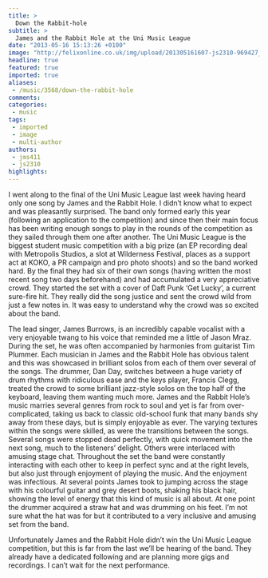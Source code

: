 ```yaml
---
title: >
  Down the Rabbit-hole
subtitle: >
  James and the Rabbit Hole at the Uni Music League
date: "2013-05-16 15:13:26 +0100"
image: "http://felixonline.co.uk/img/upload/201305161607-js2310-969427_499040590145469_774806092_n.jpg"
headline: true
featured: true
imported: true
aliases:
 - /music/3568/down-the-rabbit-hole
comments:
categories:
 - music
tags:
 - imported
 - image
 - multi-author
authors:
 - jms411
 - js2310
highlights:
---
```


I went along to the final of the Uni Music League last week having heard only one song by James and the Rabbit Hole. I didn’t know what to expect and was pleasantly surprised. The band only formed early this year (following an application to the competition) and since then their main focus has been writing enough songs to play in the rounds of the competition as they sailed through them one after another. The Uni Music League is the biggest student music competition with a big prize (an EP recording deal with Metropolis Studios, a slot at Wilderness Festival, places as a support act at KOKO, a PR campaign and pro photo shoots) and so the band worked hard. By the final they had six of their own songs (having written the most recent song two days beforehand) and had accumulated a very appreciative crowd. They started the set with a cover of Daft Punk ‘Get Lucky’, a current sure-fire hit. They really did the song justice and sent the crowd wild from just a few notes in. It was easy to understand why the crowd was so excited about the band.

The lead singer, James Burrows, is an incredibly capable vocalist with a very enjoyable twang to his voice that reminded me a little of Jason Mraz. During the set, he was often accompanied by harmonies from guitarist Tim Plummer. Each musician in James and the Rabbit Hole has obvious talent and this was showcased in brilliant solos from each of them over several of the songs. The drummer, Dan Day, switches between a huge variety of drum rhythms with ridiculous ease and the keys player, Francis Clegg, treated the crowd to some brilliant jazz-style solos on the top half of the keyboard, leaving them wanting much more. James and the Rabbit Hole’s music marries several genres from rock to soul and yet is far from over-complicated, taking us back to classic old-school funk that many bands shy away from these days, but is simply enjoyable as ever. The varying textures within the songs were skilled, as were the transitions between the songs. Several songs were stopped dead perfectly, with quick movement into the next song, much to the listeners’ delight. Others were interlaced with amusing stage chat. Throughout the set the band were constantly interacting with each other to keep in perfect sync and at the right levels, but also just through enjoyment of playing the music. And the enjoyment was infectious. At several points James took to jumping across the stage with his colourful guitar and grey desert boots, shaking his black hair, showing the level of energy that this kind of music is all about. At one point the drummer acquired a straw hat and was drumming on his feet. I’m not sure what the hat was for but it contributed to a very inclusive and amusing set from the band.

Unfortunately James and the Rabbit Hole didn’t win the Uni Music League competition, but this is far from the last we’ll be hearing of the band. They already have a dedicated following and are planning more gigs and recordings. I can’t wait for the next performance.
